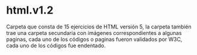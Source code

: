 # html.v1.2
Carpeta que consta de 15 ejercicios de HTML versión 5, la carpeta también trae una carpeta secundaria con imágenes correspondientes a algunas paginas, cada uno de los códigos o paginas fueron validados por W3C, cada uno de los códigos fue endentado.

